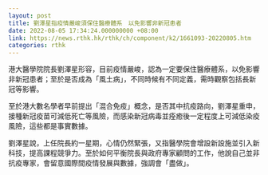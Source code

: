 ```yaml
---
layout: post
title: 劉澤星指疫情嚴峻須保住醫療體系　以免影響非新冠患者
date: 2022-08-05 17:34:24.000000000 +08:00
link: https://news.rthk.hk/rthk/ch/component/k2/1661093-20220805.htm
categories: rthk
---
```


港大醫學院院長劉澤星形容，目前疫情嚴峻，認為一定要保住醫療體系，以免影響非新冠患者；至於是否成為「風土病」，不同時候有不同定義，需時觀察包括長新冠等影響。

至於港大數名學者早前提出「混合免疫」概念，是否其中抗疫路向，劉澤星重申，接種新冠疫苗可減低死亡等風險，而感染新冠病毒並痊癒後一定程度上可減低染疫風險，這些都是事實數據。

劉澤星說，上任院長約一星期，心情仍然緊張，又指醫學院會增設新設施並引入新科技，提高課程競爭力。至於如何平衡院長與政府專家顧問的工作，他說自己並非抗疫專家，會留意國際間疫情發展與數據，強調會「盡做」。
